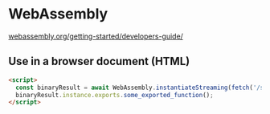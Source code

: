 # WebAssembly

[webassembly.org/getting-started/developers-guide/](https://webassembly.org/getting-started/developers-guide/)

## Use in a browser document (HTML)

```html
<script>
  const binaryResult = await WebAssembly.instantiateStreaming(fetch('/some-binary.wasm'));
  binaryResult.instance.exports.some_exported_function();
</script>
```

